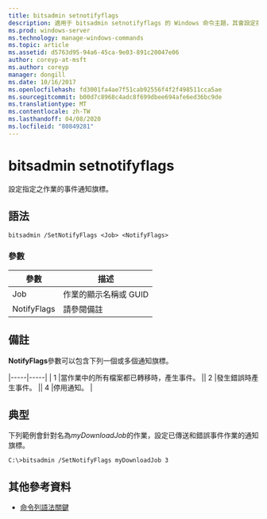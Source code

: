 ```yaml
---
title: bitsadmin setnotifyflags
description: 適用于 bitsadmin setnotifyflags 的 Windows 命令主題，其會設定指定之作業的事件通知旗標。
ms.prod: windows-server
ms.technology: manage-windows-commands
ms.topic: article
ms.assetid: d5763d95-94a6-45ca-9e03-891c20047e06
author: coreyp-at-msft
ms.author: coreyp
manager: dongill
ms.date: 10/16/2017
ms.openlocfilehash: fd3001fa4ae7f51cab92556f4f2f498511cca5ae
ms.sourcegitcommit: b00d7c8968c4adc8f699dbee694afe6ed36bc9de
ms.translationtype: MT
ms.contentlocale: zh-TW
ms.lasthandoff: 04/08/2020
ms.locfileid: "80849281"
---
```

# <a name="bitsadmin-setnotifyflags"></a>bitsadmin setnotifyflags

設定指定之作業的事件通知旗標。

## <a name="syntax"></a>語法

```
bitsadmin /SetNotifyFlags <Job> <NotifyFlags>
```

### <a name="parameters"></a>參數

|參數|描述|
|---------|-----------|
|Job|作業的顯示名稱或 GUID|
|NotifyFlags|請參閱備註|

## <a name="remarks"></a>備註

**NotifyFlags**參數可以包含下列一個或多個通知旗標。

|-----|-----| | 1 |當作業中的所有檔案都已轉移時，產生事件。 || 2 |發生錯誤時產生事件。 || 4 |停用通知。 |

## <a name="examples"></a><a name=BKMK_examples></a>典型

下列範例會針對名為*myDownloadJob*的作業，設定已傳送和錯誤事件作業的通知旗標。
```
C:\>bitsadmin /SetNotifyFlags myDownloadJob 3
```

## <a name="additional-references"></a>其他參考資料

- [命令列語法關鍵](command-line-syntax-key.md)